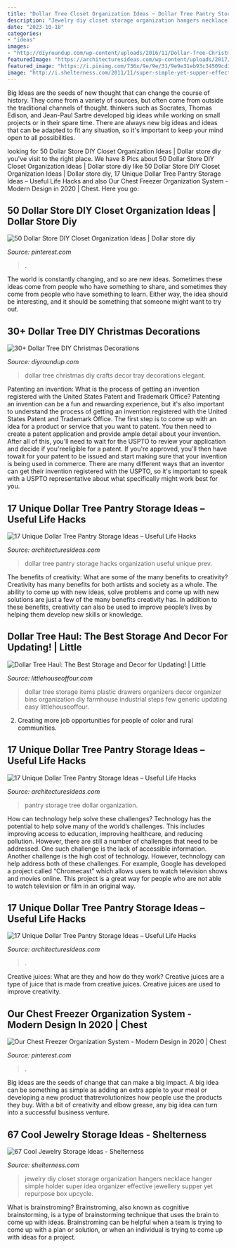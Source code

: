 ```yaml
---
title: "Dollar Tree Closet Organization Ideas ~ Dollar Tree Pantry Storage Hacks Organization Useful Unique Prev"
description: "Jewelry diy closet storage organization hangers necklace hanger simple holder super idea organizer effective jewellery supper yet repurpose box upcycle"
date: "2023-10-18"
categories:
- "ideas"
images:
- "http://diyroundup.com/wp-content/uploads/2016/11/Dollar-Tree-Christmas-Tray.jpg"
featuredImage: "https://architecturesideas.com/wp-content/uploads/2017/09/2-9-e1592803225388.jpg"
featured_image: "https://i.pinimg.com/736x/9e/9e/31/9e9e31eb93c34509cd384deb02a67a65.jpg"
image: "http://i.shelterness.com/2011/11/super-simple-yet-supper-effective-jewelry-closet-organization-idea.jpg"
---
```



Big Ideas are the seeds of new thought that can change the course of history. They come from a variety of sources, but often come from outside the traditional channels of thought. thinkers such as Socrates, Thomas Edison, and Jean-Paul Sartre developed big ideas while working on small projects or in their spare time. There are always new big ideas and ideas that can be adapted to fit any situation, so it's important to keep your mind open to all possibilities.

	

		
looking for 50 Dollar Store DIY Closet Organization Ideas | Dollar store diy you've visit to the right place. We have 8 Pics about 50 Dollar Store DIY Closet Organization Ideas | Dollar store diy like 50 Dollar Store DIY Closet Organization Ideas | Dollar store diy, 17 Unique Dollar Tree Pantry Storage Ideas – Useful Life Hacks and also Our Chest Freezer Organization System - Modern Design in 2020 | Chest. Here you go:
		
    
## 50 Dollar Store DIY Closet Organization Ideas | Dollar Store Diy

<img loading=lazy src="https://i.pinimg.com/originals/56/c3/15/56c3150b9f97ac2df07dd4c002993d70.jpg" onerror="this.onerror=null;this.src='https://tse4.mm.bing.net/th?id=OIP.rF1y9dcgYf3OQxxkgPZr-gHaO0&amp;pid=15.1';" alt="50 Dollar Store DIY Closet Organization Ideas | Dollar store diy">

_Source: pinterest.com_

>. 

	

The world is constantly changing, and so are new ideas. Sometimes these ideas come from people who have something to share, and sometimes they come from people who have something to learn. Either way, the idea should be interesting, and it should be something that someone might want to try out.

    
## 30+ Dollar Tree DIY Christmas Decorations

<img loading=lazy src="http://diyroundup.com/wp-content/uploads/2016/11/Dollar-Tree-Christmas-Tray.jpg" onerror="this.onerror=null;this.src='https://tse4.mm.bing.net/th?id=OIP.J54gHRaWh7OZVomnVkOxGgHaLH&amp;pid=15.1';" alt="30+ Dollar Tree DIY Christmas Decorations">

_Source: diyroundup.com_

>dollar tree christmas diy crafts decor tray decorations elegant. 

	

Patenting an invention: What is the process of getting an invention registered with the United States Patent and Trademark Office?
Patenting an invention can be a fun and rewarding experience, but it's also important to understand the process of getting an invention registered with the United States Patent and Trademark Office. The first step is to come up with an idea for a product or service that you want to patent. You then need to create a patent application and provide ample detail about your invention. After all of this, you'll need to wait for the USPTO to review your application and decide if you'reeligible for a patent. If you're approved, you'll then have towait for your patent to be issued and start making sure that your invention is being used in commerce. There are many different ways that an inventor can get their invention registered with the USPTO, so it's important to speak with a USPTO representative about what specifically might work best for you.

    
## 17 Unique Dollar Tree Pantry Storage Ideas – Useful Life Hacks

<img loading=lazy src="https://architecturesideas.com/wp-content/uploads/2017/09/1-1.jpeg" onerror="this.onerror=null;this.src='https://tse3.mm.bing.net/th?id=OIP.SCz_ofaB4QBNxDCUO3DHwQHaJ4&amp;pid=15.1';" alt="17 Unique Dollar Tree Pantry Storage Ideas – Useful Life Hacks">

_Source: architecturesideas.com_

>dollar tree pantry storage hacks organization useful unique prev. 

	

The benefits of creativity: What are some of the many benefits to creativity?
Creativity has many benefits for both artists and society as a whole. The ability to come up with new ideas, solve problems and come up with new solutions are just a few of the many benefits creativity has. In addition to these benefits, creativity can also be used to improve people’s lives by helping them develop new skills or knowledge.

    
## Dollar Tree Haul: The Best Storage And Decor For Updating! | Little

<img loading=lazy src="https://2.bp.blogspot.com/-U7jZy80oX1c/WkWJaBB5K3I/AAAAAAAAiVo/Ulwmb2JYSr8p2vw1_Xw87K_m8lc6BUm3wCLcBGAs/s1600/Dollar%2BTree%2Bstorage%2Bdrawers-10.jpg" onerror="this.onerror=null;this.src='https://tse3.mm.bing.net/th?id=OIP.MPPx_LOTi5hsTZW7t8HokQHaJ0&amp;pid=15.1';" alt="Dollar Tree Haul: The Best Storage and Decor for Updating! | Little">

_Source: littlehouseoffour.com_

>dollar tree storage items plastic drawers organizers decor organizer bins organization diy farmhouse industrial steps few generic updating easy littlehouseoffour. 

	

2. Creating more job opportunities for people of color and rural communities. 

    
## 17 Unique Dollar Tree Pantry Storage Ideas – Useful Life Hacks

<img loading=lazy src="https://architecturesideas.com/wp-content/uploads/2017/09/16.jpeg" onerror="this.onerror=null;this.src='https://tse3.mm.bing.net/th?id=OIP.t-NlnpN8BOX-s5kpgR-qUwHaHa&amp;pid=15.1';" alt="17 Unique Dollar Tree Pantry Storage Ideas – Useful Life Hacks">

_Source: architecturesideas.com_

>pantry storage tree dollar organization. 

	

How can technology help solve these challenges?
Technology has the potential to help solve many of the world’s challenges. This includes improving access to education, improving healthcare, and reducing pollution. However, there are still a number of challenges that need to be addressed. One such challenge is the lack of accessible information. Another challenge is the high cost of technology. However, technology can help address both of these challenges. For example, Google has developed a project called “Chromecast” which allows users to watch television shows and movies online. This project is a great way for people who are not able to watch television or film in an original way.

    
## 17 Unique Dollar Tree Pantry Storage Ideas – Useful Life Hacks

<img loading=lazy src="https://architecturesideas.com/wp-content/uploads/2017/09/2-9-e1592803225388.jpg" onerror="this.onerror=null;this.src='https://tse3.mm.bing.net/th?id=OIP.UpFWS7RiRneE8UrJnVOrtQHaFj&amp;pid=15.1';" alt="17 Unique Dollar Tree Pantry Storage Ideas – Useful Life Hacks">

_Source: architecturesideas.com_

>. 

	

Creative juices: What are they and how do they work?
Creative juices are a type of juice that is made from creative juices. Creative juices are used to improve creativity.

    
## Our Chest Freezer Organization System - Modern Design In 2020 | Chest

<img loading=lazy src="https://i.pinimg.com/736x/9e/9e/31/9e9e31eb93c34509cd384deb02a67a65.jpg" onerror="this.onerror=null;this.src='https://tse4.mm.bing.net/th?id=OIP.6KaSEfUioLmv2JO_Tx0lbAHaLH&amp;pid=15.1';" alt="Our Chest Freezer Organization System - Modern Design in 2020 | Chest">

_Source: pinterest.com_

>. 

	

Big ideas are the seeds of change that can make a big impact. A big idea can be something as simple as adding an extra apple to your meal or developing a new product thatrevolutionizes how people use the products they buy. With a bit of creativity and elbow grease, any big idea can turn into a successful business venture.

    
## 67 Cool Jewelry Storage Ideas - Shelterness

<img loading=lazy src="http://i.shelterness.com/2011/11/super-simple-yet-supper-effective-jewelry-closet-organization-idea.jpg" onerror="this.onerror=null;this.src='https://tse4.mm.bing.net/th?id=OIP.eYVCVSBAqN1zmU0S9zP3KwHaJ7&amp;pid=15.1';" alt="67 Cool Jewelry Storage Ideas - Shelterness">

_Source: shelterness.com_

>jewelry diy closet storage organization hangers necklace hanger simple holder super idea organizer effective jewellery supper yet repurpose box upcycle. 

	

What is brainstroming?
Brainstroming, also known as cognitive brainstorming, is a type of brainstorming technique that uses the brain to come up with ideas. Brainstroming can be helpful when a team is trying to come up with a plan or solution, or when an individual is trying to come up with ideas for a project.

